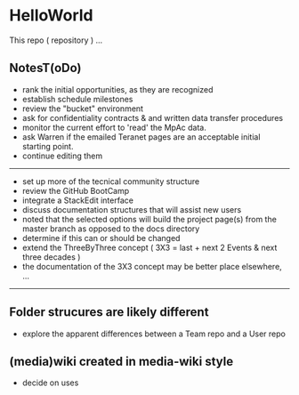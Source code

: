 # HelloWorld
This repo ( repository ) ...

## NotesT(oDo)
* rank the initial opportunities, as they are recognized
* establish schedule milestones
* review the "bucket" environment
* ask for confidentiality contracts & and written data transfer procedures
* monitor the current effort to 'read' the MpAc data.
* ask Warren if the emailed Teranet pages are an acceptable initial starting point.
* continue editing them

<hr>

* set up more of the tecnical community structure
* review the GitHub BootCamp
* integrate a StackEdit interface
* discuss documentation structures that will assist new users
* noted that the selected options will build the project page(s) from the master branch as opposed to the docs directory
* determine if this can or should be changed
* extend the ThreeByThree concept ( 3X3 = last + next 2 Events & next three decades )
* the documentation of the 3X3 concept may be better place elsewhere,
...

<hr>

## Folder strucures are likely different
* explore the apparent differences between a Team repo and a User repo

## (media)wiki created in media-wiki style
* decide on uses
